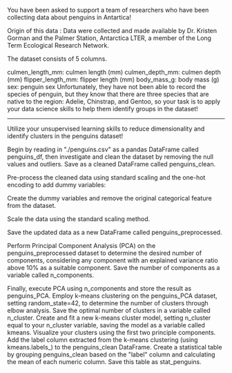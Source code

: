 You have been asked to support a team of researchers who have been collecting data about penguins in Antartica!

Origin of this data : Data were collected and made available by Dr. Kristen Gorman and the Palmer Station, Antarctica LTER, a member of the Long Term Ecological Research Network.

The dataset consists of 5 columns.

culmen_length_mm: culmen length (mm)
culmen_depth_mm: culmen depth (mm)
flipper_length_mm: flipper length (mm)
body_mass_g: body mass (g)
sex: penguin sex
Unfortunately, they have not been able to record the species of penguin, but they know that there are three species that are native to the region: Adelie, Chinstrap, and Gentoo, so your task is to apply your data science skills to help them identify groups in the dataset!

----
Utilize your unsupervised learning skills to reduce dimensionality and identify clusters in the penguins dataset!

Begin by reading in "./penguins.csv" as a pandas DataFrame called penguins_df, then investigate and clean the dataset by removing the null values and outliers. Save as a cleaned DataFrame called penguins_clean.

Pre-process the cleaned data using standard scaling and the one-hot encoding to add dummy variables:
  
  Create the dummy variables and remove the original categorical feature from the dataset.
  
  Scale the data using the standard scaling method.
  
  Save the updated data as a new DataFrame called penguins_preprocessed.

Perform Principal Component Analysis (PCA) on the penguins_preprocessed dataset to determine the desired number of components, considering any component with an explained variance ratio above 10% as a suitable component. Save the number of components as a variable called n_components.
  
  Finally, execute PCA using n_components and store the result as penguins_PCA.
Employ k-means clustering on the penguins_PCA dataset, setting random_state=42, to determine the number of clusters through elbow analysis. Save the optimal number of clusters in a variable called n_cluster.
Create and fit a new k-means cluster model, setting n_cluster equal to your n_cluster variable, saving the model as a variable called kmeans.
  Visualize your clusters using the first two principle components.
Add the label column extracted from the k-means clustering (using kmeans.labels_) to the penguins_clean DataFrame.
Create a statistical table by grouping penguins_clean based on the "label" column and calculating the mean of each numeric column. Save this table as stat_penguins.
